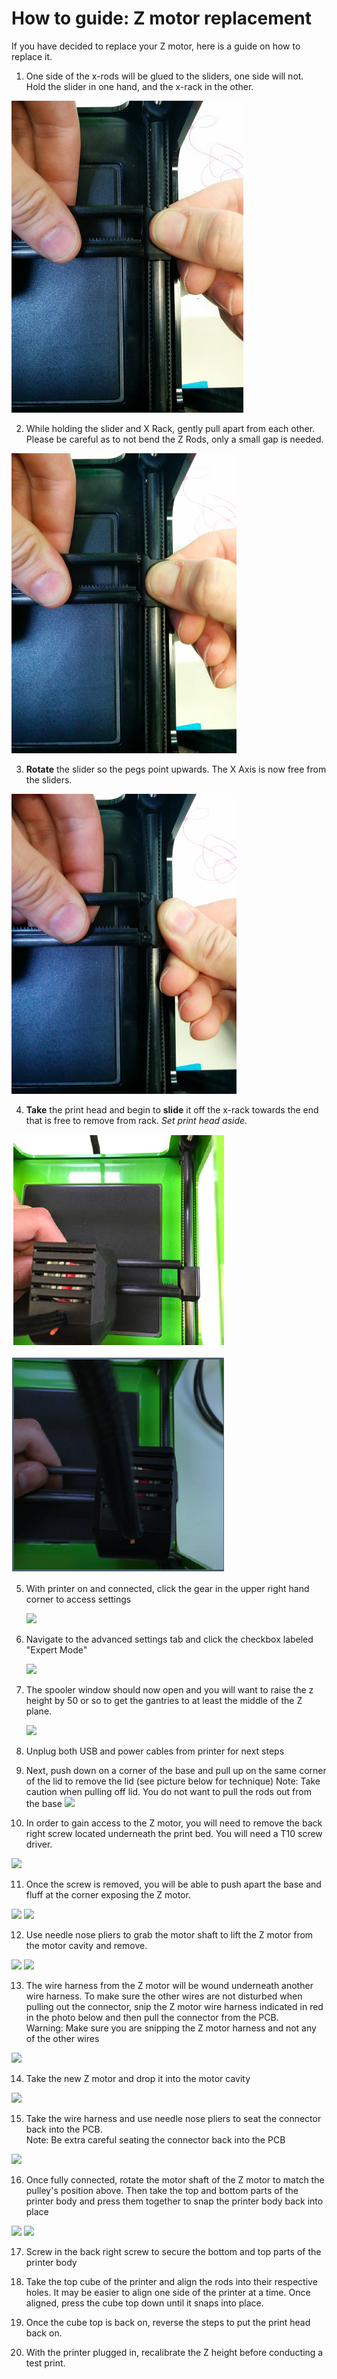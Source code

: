 # How to guide: Z motor replacement

If you have decided to replace your Z motor, here is a guide on how to replace it.

1. One side of the x-rods will be glued to the sliders, one side will not.  
Hold the slider in one hand, and the x-rack in the other.

![](../.gitbook/assets/micro_1.png)

2. While holding the slider and X Rack, gently pull apart from each other.  
Please be careful as to not bend the Z Rods, only a small gap is needed. 

![](../.gitbook/assets/micro_2.png)

3.  **Rotate** the slider so the pegs point upwards. The X Axis is now free from the sliders. 

![](../.gitbook/assets/micro_3.png) 

4. **Take** the print head and begin to **slide** it off the x-rack towards the end that is free to 
remove from rack. 
_Set print head aside_.  

![](../.gitbook/assets/micro_6.PNG)    

![](../.gitbook/assets/micro_7.PNG)

5. With printer on and connected, click the gear in the upper right hand corner to access settings  
 

   ![](https://printm3d.com/solutions/assets/img_55afa8ba128e1.png)

6. Navigate to the advanced settings tab and click the checkbox labeled "Expert Mode" 

   ![](https://printm3d.com/solutions/assets/img_55afa90b0a79a.png)

7. The spooler window should now open and you will want to raise the z height by 50 or so to get the gantries to at least the middle of the Z plane.  
 

   ![](https://printm3d.com/solutions/assets/img_55afeb45a2cc9.png)

8. Unplug both USB and power cables from printer for next steps
9. Next, push down on a corner of the base and pull up on the same corner of the lid to remove the lid \(see picture below for technique\) Note: Take caution when pulling off lid. You do not want to pull the rods out from the base  ![](https://printm3d.com/solutions/assets/img_559410a528097.png)

10. In order to gain access to the Z motor, you will need to remove the back right screw located underneath the print bed. You will need a T10 screw driver.

![](https://printm3d.com/solutions/assets/img_56df3c0eba597.png)

11. Once the screw is removed, you will be able to push apart the base and fluff at the corner exposing the Z motor.

![](https://printm3d.com/solutions/assets/img_56df3c7686946.png)  ![](https://printm3d.com/solutions/assets/img_56df3c91de3e8.png)

12. Use needle nose pliers to grab the motor shaft to lift the Z motor from the motor cavity and remove.

![](https://printm3d.com/solutions/assets/img_56df3d5f4f52f.png)  ![](https://printm3d.com/solutions/assets/img_56df3def065b3.png)

13. The wire harness from the Z motor will be wound underneath another wire harness. To make sure the other wires are not disturbed when pulling out the connector, snip the Z motor wire harness indicated in red in the photo below and then pull the connector from the PCB.  
Warning: Make sure you are snipping the Z motor harness and not any of the other wires

![](https://printm3d.com/solutions/assets/img_56df3e1f94cf6.png)

14. Take the new Z motor and drop it into the motor cavity

![](https://printm3d.com/solutions/assets/img_56df3e5d8bff6.png)

15. Take the wire harness and use needle nose pliers to seat the connector back into the PCB.   
Note: Be extra careful seating the connector back into the PCB

![](https://printm3d.com/solutions/assets/img_56df3efb9d8d2.png)

16. Once fully connected, rotate the motor shaft of the Z motor to match the pulley's position above. Then take the top and bottom parts of the printer body and press them together to snap the printer body back into place

![](https://printm3d.com/solutions/assets/img_56df3f6e0f5ea.png)  ![](https://printm3d.com/solutions/assets/img_56df3f7e6d1f0.png)

17. Screw in the back right screw to secure the bottom and top parts of the printer body

18. Take the top cube of the printer and align the rods into their respective holes. It may be easier to align one side of the printer at a time. Once aligned, press the cube top down until it snaps into place.

19. Once the cube top is back on, reverse the steps to put the print head back on.

20. With the printer plugged in, recalibrate the Z height before conducting a test print.

